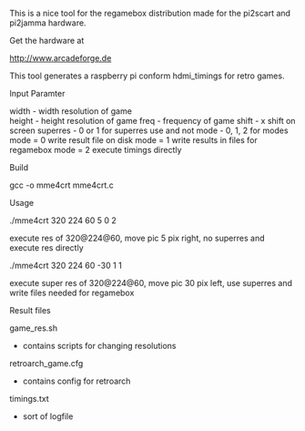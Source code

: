 This is a nice tool for the regamebox distribution 
made for the pi2scart and pi2jamma hardware. 

Get the hardware at 

http://www.arcadeforge.de


This tool generates a raspberry pi conform hdmi_timings for retro games.

Input Paramter

width - width resolution of game  
height - height resolution of game
freq - frequency of game
shift - x shift on screen
superres - 0 or 1 for superres use and not
mode - 0, 1, 2 for modes
  mode = 0 write result file on disk
  mode = 1 write results in files for regamebox
  mode = 2 execute timings directly

Build

gcc -o mme4crt mme4crt.c

Usage

./mme4crt 320 224 60 5 0 2

execute res of 320@224@60, move pic 5 pix right, no superres and execute res directly


./mme4crt 320 224 60 -30 1 1  

execute super res of 320@224@60, move pic 30 pix left, use superres and write files needed for regamebox


Result files

game_res.sh
- contains scripts for changing resolutions

retroarch_game.cfg
- contains config for retroarch

timings.txt
- sort of logfile


